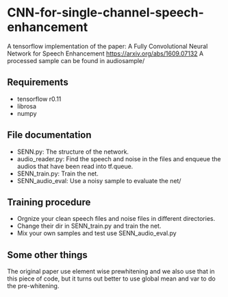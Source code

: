 # CNN-for-single-channel-speech-enhancement
A tensorflow implementation of the paper: A Fully Convolutional Neural Network for Speech Enhancement
https://arxiv.org/abs/1609.07132
A processed sample can be found in audiosample/

## Requirements
  * tensorflow r0.11
  * librosa
  * numpy

## File documentation
  * SENN.py: The structure of the network.
  * audio_reader.py: Find the speech and noise in the files and enqueue the audios that have been read into tf.queue.
  * SENN_train.py: Train the net.
  * SENN_audio_eval: Use a noisy sample to evaluate the net/

## Training procedure
  * Orgnize your clean speech files and noise files in different directories.
  * Change their dir in SENN_train.py and train the net.
  * Mix your own samples and test use SENN_audio_eval.py
  
## Some other things
  The original paper use element wise prewhitening and we also use that in this piece of code, but it turns out better to use global
  mean and var to do the pre-whitening.
